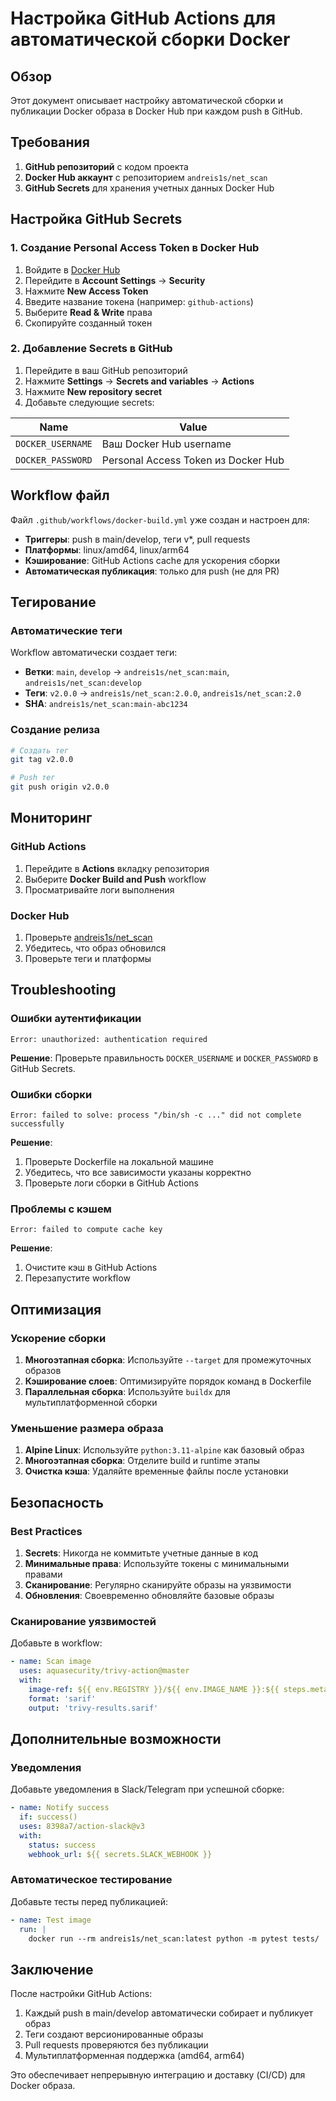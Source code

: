 # Настройка GitHub Actions для автоматической сборки Docker

## Обзор

Этот документ описывает настройку автоматической сборки и публикации Docker образа в Docker Hub при каждом push в GitHub.

## Требования

1. **GitHub репозиторий** с кодом проекта
2. **Docker Hub аккаунт** с репозиторием `andreis1s/net_scan`
3. **GitHub Secrets** для хранения учетных данных Docker Hub

## Настройка GitHub Secrets

### 1. Создание Personal Access Token в Docker Hub

1. Войдите в [Docker Hub](https://hub.docker.com)
2. Перейдите в **Account Settings** → **Security**
3. Нажмите **New Access Token**
4. Введите название токена (например: `github-actions`)
5. Выберите **Read & Write** права
6. Скопируйте созданный токен

### 2. Добавление Secrets в GitHub

1. Перейдите в ваш GitHub репозиторий
2. Нажмите **Settings** → **Secrets and variables** → **Actions**
3. Нажмите **New repository secret**
4. Добавьте следующие secrets:

| Name | Value |
|------|-------|
| `DOCKER_USERNAME` | Ваш Docker Hub username |
| `DOCKER_PASSWORD` | Personal Access Token из Docker Hub |

## Workflow файл

Файл `.github/workflows/docker-build.yml` уже создан и настроен для:

- **Триггеры**: push в main/develop, теги v*, pull requests
- **Платформы**: linux/amd64, linux/arm64
- **Кэширование**: GitHub Actions cache для ускорения сборки
- **Автоматическая публикация**: только для push (не для PR)

## Тегирование

### Автоматические теги

Workflow автоматически создает теги:

- **Ветки**: `main`, `develop` → `andreis1s/net_scan:main`, `andreis1s/net_scan:develop`
- **Теги**: `v2.0.0` → `andreis1s/net_scan:2.0.0`, `andreis1s/net_scan:2.0`
- **SHA**: `andreis1s/net_scan:main-abc1234`

### Создание релиза

```bash
# Создать тег
git tag v2.0.0

# Push тег
git push origin v2.0.0
```

## Мониторинг

### GitHub Actions

1. Перейдите в **Actions** вкладку репозитория
2. Выберите **Docker Build and Push** workflow
3. Просматривайте логи выполнения

### Docker Hub

1. Проверьте [andreis1s/net_scan](https://hub.docker.com/r/andreis1s/net_scan)
2. Убедитесь, что образ обновился
3. Проверьте теги и платформы

## Troubleshooting

### Ошибки аутентификации

```
Error: unauthorized: authentication required
```

**Решение**: Проверьте правильность `DOCKER_USERNAME` и `DOCKER_PASSWORD` в GitHub Secrets.

### Ошибки сборки

```
Error: failed to solve: process "/bin/sh -c ..." did not complete successfully
```

**Решение**: 
1. Проверьте Dockerfile на локальной машине
2. Убедитесь, что все зависимости указаны корректно
3. Проверьте логи сборки в GitHub Actions

### Проблемы с кэшем

```
Error: failed to compute cache key
```

**Решение**: 
1. Очистите кэш в GitHub Actions
2. Перезапустите workflow

## Оптимизация

### Ускорение сборки

1. **Многоэтапная сборка**: Используйте `--target` для промежуточных образов
2. **Кэширование слоев**: Оптимизируйте порядок команд в Dockerfile
3. **Параллельная сборка**: Используйте `buildx` для мультиплатформенной сборки

### Уменьшение размера образа

1. **Alpine Linux**: Используйте `python:3.11-alpine` как базовый образ
2. **Многоэтапная сборка**: Отделите build и runtime этапы
3. **Очистка кэша**: Удаляйте временные файлы после установки

## Безопасность

### Best Practices

1. **Secrets**: Никогда не коммитьте учетные данные в код
2. **Минимальные права**: Используйте токены с минимальными правами
3. **Сканирование**: Регулярно сканируйте образы на уязвимости
4. **Обновления**: Своевременно обновляйте базовые образы

### Сканирование уязвимостей

Добавьте в workflow:

```yaml
- name: Scan image
  uses: aquasecurity/trivy-action@master
  with:
    image-ref: ${{ env.REGISTRY }}/${{ env.IMAGE_NAME }}:${{ steps.meta.outputs.version }}
    format: 'sarif'
    output: 'trivy-results.sarif'
```

## Дополнительные возможности

### Уведомления

Добавьте уведомления в Slack/Telegram при успешной сборке:

```yaml
- name: Notify success
  if: success()
  uses: 8398a7/action-slack@v3
  with:
    status: success
    webhook_url: ${{ secrets.SLACK_WEBHOOK }}
```

### Автоматическое тестирование

Добавьте тесты перед публикацией:

```yaml
- name: Test image
  run: |
    docker run --rm andreis1s/net_scan:latest python -m pytest tests/
```

## Заключение

После настройки GitHub Actions:

1. Каждый push в main/develop автоматически собирает и публикует образ
2. Теги создают версионированные образы
3. Pull requests проверяются без публикации
4. Мультиплатформенная поддержка (amd64, arm64)

Это обеспечивает непрерывную интеграцию и доставку (CI/CD) для Docker образа.

